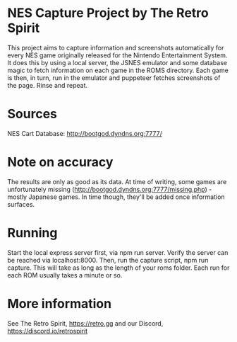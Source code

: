 # NES Capture Project by The Retro Spirit
This project aims to capture information and screenshots automatically for every NES game originally released for the Nintendo Entertainment System. It does this by using a local server, the JSNES emulator and some database magic to fetch information on each game in the ROMS directory. Each game is then, in turn, run in the emulator and puppeteer fetches screenshots of the page. Rinse and repeat.

# Sources
NES Cart Database: http://bootgod.dyndns.org:7777/

# Note on accuracy
The results are only as good as its data. At time of writing, some games are unfortunately missing (http://bootgod.dyndns.org:7777/missing.php) - mostly Japanese games. In time though, they'll be added once information surfaces.

# Running
Start the local express server first, via npm run server. Verify the server can be reached via localhost:8000. Then, run the capture script, npm run capture. This will take as long as the length of your roms folder. Each run for each ROM usually takes a minute or so.

# More information
See The Retro Spirit, https://retro.gg and our Discord, https://discord.io/retrospirit

